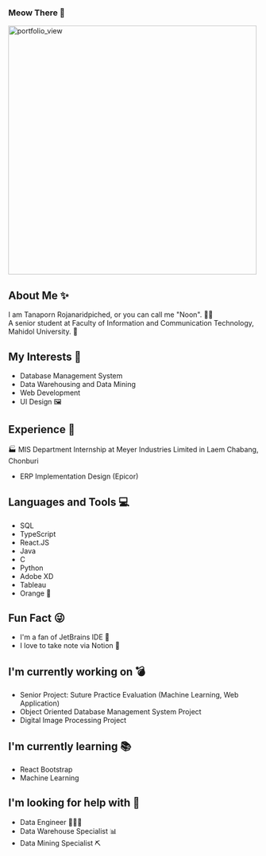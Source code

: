 ### Meow There 🐾
<img width="500" alt="portfolio_view" src="https://images-wixmp-ed30a86b8c4ca887773594c2.wixmp.com/f/0c297fae-db93-4430-9b87-f6ebc2d2e9e3/dcg6eln-7f8ffe38-5598-4bce-bfe9-b87c6493aa17.gif?token=eyJ0eXAiOiJKV1QiLCJhbGciOiJIUzI1NiJ9.eyJzdWIiOiJ1cm46YXBwOiIsImlzcyI6InVybjphcHA6Iiwib2JqIjpbW3sicGF0aCI6IlwvZlwvMGMyOTdmYWUtZGI5My00NDMwLTliODctZjZlYmMyZDJlOWUzXC9kY2c2ZWxuLTdmOGZmZTM4LTU1OTgtNGJjZS1iZmU5LWI4N2M2NDkzYWExNy5naWYifV1dLCJhdWQiOlsidXJuOnNlcnZpY2U6ZmlsZS5kb3dubG9hZCJdfQ.fhijuPLY6Xh5X-OjxEtwjp3QS_-489SQE1_ujZUXtnA">

## About Me ✨
I am Tanaporn Rojanaridpiched, or you can call me "Noon". 👩🏻<br>
A senior student at Faculty of Information and Communication Technology, Mahidol University. 🏫

## My Interests 💖
- Database Management System
- Data Warehousing and Data Mining
- Web Development
- UI Design 🖼

## Experience 🎉
🏭 MIS Department Internship at Meyer Industries Limited in Laem Chabang, Chonburi
- ERP Implementation Design (Epicor)

## Languages and Tools 💻
- SQL
- TypeScript
- React.JS
- Java
- C
- Python
- Adobe XD
- Tableau
- Orange 🍊

## Fun Fact 😜
- I'm a fan of JetBrains IDE 🤣
- I love to take note via Notion 📝

## I'm currently working on 💣
- Senior Project: Suture Practice Evaluation (Machine Learning, Web Application)
- Object Oriented Database Management System Project
- Digital Image Processing Project

## I'm currently learning 📚
- React Bootstrap
- Machine Learning

## I'm looking for help with 🥺
- Data Engineer 👩🏻‍🔬
- Data Warehouse Specialist 📊
- Data Mining Specialist ⛏

<!--
**nunhot005/nunhot005** is a ✨ _special_ ✨ repository because its `README.md` (this file) appears on your GitHub profile.

Here are some ideas to get you started:

- 🔭 I’m currently working on ...
- 🌱 I’m currently learning ...
- 👯 I’m looking to collaborate on ...
- 🤔 I’m looking for help with ...
- 💬 Ask me about ...
- 📫 How to reach me: ...
- 😄 Pronouns: ...
- ⚡ Fun fact: ...
-->

